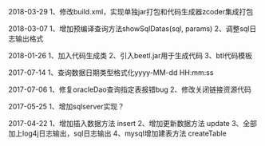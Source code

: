 2018-03-29
1、修改build.xml，实现单独jar打包和代码生成器zcoder集成打包

2018-03-07
1、增加预编译查询方法showSqlDatas(sql, params)
2、调整sql日志输出格式

2018-01-26
1、加入代码生成类
2、引入beetl.jar用于生成代码
3、btl代码模板

2017-07-14
1、查询数据日期类型格式化yyyy-MM-dd HH:mm:ss

2017-07-06
1、修复oracleDao查询指定表报错bug
2、修改关闭链接资源代码

2017-05-25
1、增加sqlserver实现？

2017-04-22
1、增加插入数据方法 insert
2、增加更新数据方法 update
3、全部加上log4j日志输出，sql日志输出
4、mysql增加建表方法 createTable